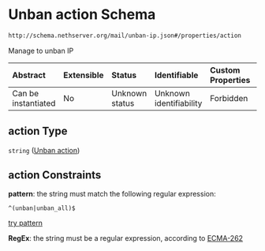 # Unban action Schema

```txt
http://schema.nethserver.org/mail/unban-ip.json#/properties/action
```

Manage to unban IP

| Abstract            | Extensible | Status         | Identifiable            | Custom Properties | Additional Properties | Access Restrictions | Defined In                                                   |
| :------------------ | :--------- | :------------- | :---------------------- | :---------------- | :-------------------- | :------------------ | :----------------------------------------------------------- |
| Can be instantiated | No         | Unknown status | Unknown identifiability | Forbidden         | Allowed               | none                | [unban-ip.json\*](mail/unban-ip.json "open original schema") |

## action Type

`string` ([Unban action](unban-ip-properties-unban-action.md))

## action Constraints

**pattern**: the string must match the following regular expression:&#x20;

```regexp
^(unban|unban_all)$
```

[try pattern](https://regexr.com/?expression=%5E\(unban%7Cunban_all\)%24 "try regular expression with regexr.com")

**RegEx**: the string must be a regular expression, according to [ECMA-262](http://www.ecma-international.org/publications/files/ECMA-ST/Ecma-262.pdf "check the specification")
